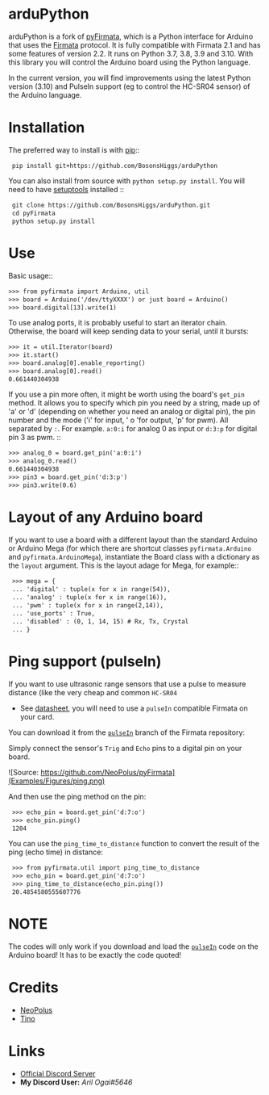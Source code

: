 arduPython
==========

arduPython is a fork of [pyFirmata](https://github.com/tino/pyFirmata), which is a Python interface for Arduino that uses the [Firmata](http://firmata.org) protocol. It is fully compatible with Firmata 2.1 and has some features of version 2.2. It runs on Python 3.7, 3.8, 3.9 and 3.10. With this library you will control the Arduino board using the Python language.

In the current version, you will find improvements using the latest Python version (3.10) and PulseIn support (eg to control the HC-SR04 sensor) of the Arduino language.

Installation
=============

The preferred way to install is with [pip](http://www.pip-installer.org/en/latest/)::

     pip install git+https://github.com/BosonsHiggs/arduPython

You can also install from source with ``python setup.py install``. You will need to have [setuptools](https://pypi.python.org/pypi/setuptools) installed ::

     git clone https://github.com/BosonsHiggs/arduPython.git
     cd pyFirmata
     python setup.py install


Use
====

Basic usage::

    >>> from pyfirmata import Arduino, util
    >>> board = Arduino('/dev/ttyXXXX') or just board = Arduino()
    >>> board.digital[13].write(1)

To use analog ports, it is probably useful to start an iterator chain. Otherwise, the board will keep sending data to your serial, until it bursts:

    >>> it = util.Iterator(board)
    >>> it.start()
    >>> board.analog[0].enable_reporting()
    >>> board.analog[0].read()
    0.661440304938

If you use a pin more often, it might be worth using the board's ``get_pin`` method. It allows you to specify which pin you need by a string, made up of 'a' or 'd' (depending on whether you need an analog or digital pin), the pin number and the mode ('i' for input, ' o 'for output, 'p' for pwm). All separated by ``:``. For example. ``a:0:i`` for analog 0 as input or ``d:3:p`` for digital pin 3 as pwm. ::

    >>> analog_0 = board.get_pin('a:0:i')
    >>> analog_0.read()
    0.661440304938
    >>> pin3 = board.get_pin('d:3:p')
    >>> pin3.write(0.6)

Layout of any Arduino board
============================

If you want to use a board with a different layout than the standard Arduino or Arduino Mega (for which there are shortcut classes ``pyfirmata.Arduino`` and ``pyfirmata.ArduinoMega``), instantiate the Board class with a dictionary as the ``layout`` argument. This is the layout adage for Mega, for example::

     >>> mega = {
     ... 'digital' : tuple(x for x in range(54)),
     ... 'analog' : tuple(x for x in range(16)),
     ... 'pwm' : tuple(x for x in range(2,14)),
     ... 'use_ports' : True,
     ... 'disabled' : (0, 1, 14, 15) # Rx, Tx, Crystal
     ... }

Ping support (pulseIn)
=======================

If you want to use ultrasonic range sensors that use a pulse to measure distance (like the very cheap and common ``HC-SR04``
- See [datasheet](https://cdn.sparkfun.com/datasheets/Sensors/Proximity/HCSR04.pdf),
you will need to use a ``pulseIn`` compatible Firmata on your card.

You can download it from the [``pulseIn``](https://github.com/jgautier/arduino-1/tree/pulseIn) branch of the Firmata repository:

Simply connect the sensor's ``Trig`` and ``Echo`` pins to a digital pin on your board.

![Source: https://github.com/NeoPolus/pyFirmata](Examples/Figures/ping.png)

And then use the ping method on the pin:

     >>> echo_pin = board.get_pin('d:7:o')
     >>> echo_pin.ping()
     1204

You can use the ``ping_time_to_distance`` function to convert
the result of the ping (echo time) in distance:

     >>> from pyfirmata.util import ping_time_to_distance
     >>> echo_pin = board.get_pin('d:7:o')
     >>> ping_time_to_distance(echo_pin.ping())
     20.4854580555607776

NOTE
====

The codes will only work if you download and load the [``pulseIn``](https://github.com/jgautier/arduino-1/tree/pulseIn) code on the Arduino board! It has to be exactly the code quoted!

Credits
========

- [NeoPolus](https://github.com/NeoPolus/pyFirmata)
- [Tino](https://github.com/tino/pyFirmata)

Links
=====

- [Official Discord Server](https://discord.gg/nPejnfC3Nu)
- **My Discord User:** *Aril Ogai#5646*